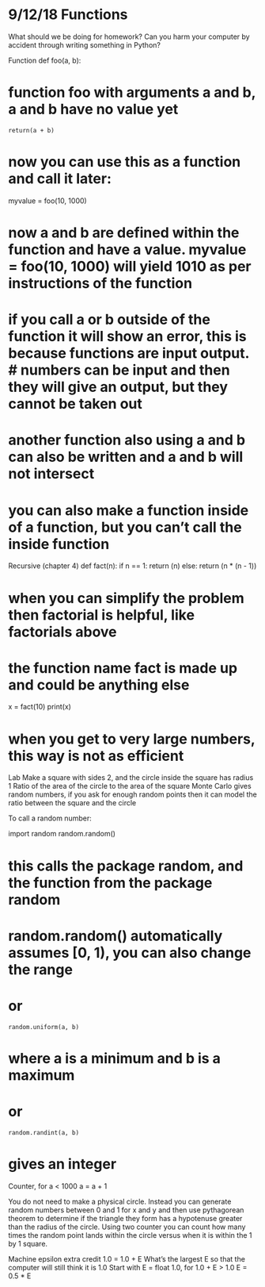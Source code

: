 # 9/12/18 Functions

What should we be doing for homework?
Can you harm your computer by accident through writing something in Python?

Function
def foo(a, b):
# function foo with arguments a and b, a and b have no value yet
	return(a + b)
# now you can use this as a function and call it later:
myvalue = foo(10, 1000)
# now a and b are defined within the function and have a value. myvalue = foo(10, 1000) will yield 1010 as per instructions of the function
# if you call a or b outside of the function it will show an error, this is because functions are input output. # numbers can be input and then they will give an output, but they cannot be taken out
# another function also using a and b can also be written and a and b will not intersect
# you can also make a function inside of a function, but you can’t call the inside function

Recursive (chapter 4)
def fact(n):
	if n == 1:
		return (n)
	else:
		return (n * (n - 1))
# when you can simplify the problem then factorial is helpful, like factorials above
# the function name fact is made up and could be anything else
x = fact(10)
print(x)
# when you get to very large numbers, this way is not as efficient

Lab
Make a square with sides 2, and the circle inside the square has radius 1
Ratio of the area of the circle to the area of the square
Monte Carlo gives random numbers, if you ask for enough random points then it can model the ratio between the square and the circle

To call a random number:

import random
	random.random()
# this calls the package random, and the function from the package random
# random.random() automatically assumes [0, 1), you can also change the range

# or 

	random.uniform(a, b)
# where a is a minimum and b is a maximum

# or

	random.randint(a, b)
# gives an integer

Counter, for a < 1000
a = a + 1

You do not need to make a physical circle. Instead you  can generate random numbers between 0 and 1 for x and y and then use pythagorean theorem to determine if the triangle they form has a hypotenuse greater than the radius of the circle. Using two counter you can count how many times the random point lands within the circle versus when it is within the 1 by 1 square. 

Machine epsilon extra credit
1.0 = 1.0 + E
What’s the largest E so that the computer will still think it is 1.0
	Start with E = float 1.0, for 1.0 + E > 1.0 
	E = 0.5 * E
